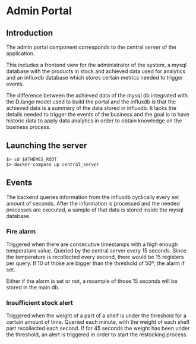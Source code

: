 # Admin Portal
## Introduction

The admin portal component corresponds to the central server of the application. 

This includes a frontend view for the administrator of the system, a mysql database with the 
products in stock and achieved data used for analytics and an influxdb database which stores 
certain metrics needed to trigger events.

The difference between the achieved data of the mysql db integrated with the DJango model used to 
build the portal and the influxdb is that the achieved data is a summary of the data stored in 
influxdb. It lacks the details needed to trigger the events of the business and the goal is to have
historic data to apply data analytics in order to obtain knowledge on the business process.

## Launching the server

```
$> cd $ATHEMES_ROOT
$> docker-compose up central_server
```
## Events

The backend queries information from the influxdb cyclically every set amount of seconds. After the
information is processed and the needed processes are executed, a sample of that data is stored 
inside the mysql database.

### Fire alarm
Triggered when there are consecutive timestamps with a high enough temperature value.
Queried by the central server every 15 seconds. Since the temperature is recollected every second,
there would be 15 registers per query. If 10 of those are bigger than the threshold of 50º, the 
alarm if set.

Either if the alarm is set or not, a resample of those 15 seconds will be stored in the main db.

### Insufficient stock alert
Triggered when the weight of a part of a shelf is under the threshold for a certain amount of time. 
Queried each minute, with the weight of each shelf part recollected each second. If for 45 seconds
the weight has been under the threshold, an alert is triggered in order to start the restocking 
process.
